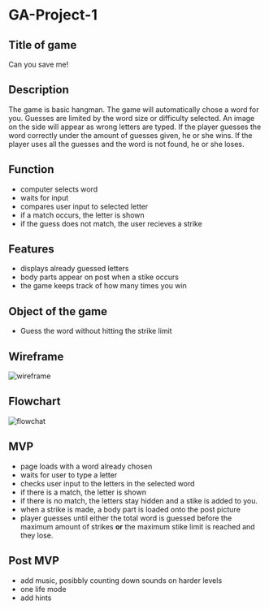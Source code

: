 # GA-Project-1
## Title of game
Can you save me!

## Description

The game is basic hangman. The game will automatically chose a word for you. Guesses are limited by the word size or difficulty selected. An image on the side will appear as wrong letters are typed. If the player guesses the word correctly under the amount of guesses given, he or she wins. If the player uses all the guesses and the word is not found, he or she loses.

## Function
- computer selects word
- waits for input
- compares user input to selected letter
- if a match occurs, the letter is shown
- if the guess does not match, the user recieves a strike

## Features
- displays already guessed letters
- body parts appear on post when a stike occurs
- the game keeps track of how many times you win

## Object of the game
- Guess the word without hitting the strike limit

## Wireframe

![wireframe](https://i.imgur.com/RhbsDnn.png)

## Flowchart

![flowchat](https://i.imgur.com/40MpvBZ.png)

## MVP

- page loads with a word already chosen
- waits for user to type a letter
- checks user input to the letters in the selected word
- if there is a match, the letter is shown
- if there is no match, the letters stay hidden and a stike is added to you.
- when a strike is made, a body part is loaded onto the post picture
- player guesses until either the total word is guessed before the maximum amount of strikes **or** the maximum stike limit is reached and they lose.

## Post MVP
- add music, posibbly counting down sounds on harder levels
- one life mode
- add hints